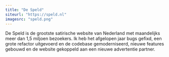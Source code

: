 ```yaml
---
title: "De Speld"
siteurl: "https://speld.nl"
imagesrc: "speld.png"
---
```

De Speld is de grootste satirische website van Nederland met maandelijks meer dan 1,5 miljoen bezoekers. Ik heb het afgelopen jaar bugs gefixd, een grote refactor uitgevoerd en de codebase gemoderniseerd, nieuwe features gebouwd en de website gekoppeld aan een nieuwe advertentie partner.
